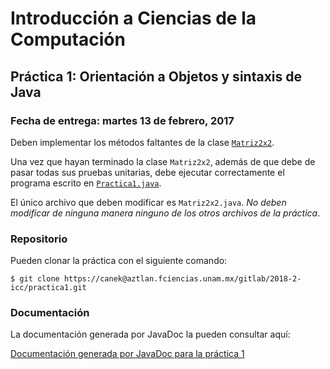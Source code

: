  Introducción a Ciencias de la Computación
=========================================

Práctica 1: Orientación a Objetos y sintaxis de Java
----------------------------------------------------

### Fecha de entrega: martes 13 de febrero, 2017

Deben implementar los métodos faltantes de la clase
[`Matriz2x2`](https://aztlan.fciencias.unam.mx/gitlab/2018-2-icc/practica1/blob/master/src/mx/unam/ciencias/icc/Matriz2x2.java).

Una vez que hayan terminado la clase `Matriz2x2`, además de que debe de pasar
todas sus pruebas unitarias, debe ejecutar correctamente el programa escrito en
[`Practica1.java`](https://aztlan.fciencias.unam.mx/gitlab/2018-2-icc/practica1/blob/master/src/mx/unam/ciencias/icc/Practica1.java).

El único archivo que deben modificar es `Matriz2x2.java`. *No deben modificar de
ninguna manera ninguno de los otros archivos de la práctica*.

### Repositorio

Pueden clonar la práctica con el siguiente comando:

```shell
$ git clone https://canek@aztlan.fciencias.unam.mx/gitlab/2018-2-icc/practica1.git
```

### Documentación

La documentación generada por JavaDoc la pueden consultar aquí:

[Documentación generada por JavaDoc para la práctica 1](https://aztlan.fciencias.unam.mx/~canek/2018-2-icc/practica1/)
